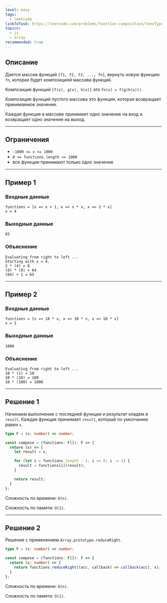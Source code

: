 ```yaml
---
level: easy
tags:
  - leetcode
linkToTask: https://leetcode.com/problems/function-composition/?envType=study-plan-v2&envId=30-days-of-javascript
topics:
  - js
  - array
recommended: true
---
```

## Описание

Дается массив функций `[f1, f2, f3, ..., fn]`, вернуть новую функцию `fn`, которая будет композицией массива функций.

Композиция функций `[f(x), g(x), h(x)]` это `fn(x) = f(g(h(x)))`.

Композиция функций пустого массива это функция, которая возвращает принимаемое значение.

Каждая функция в массиве принимает одно значение на вход и возвращает одно значение на выход.

---
## Ограничения

- `-1000 <= x <= 1000`
- `0 <= functions.length <= 1000`
- все функции принимают только одно значение

---
## Пример 1

### Входные данные

```
functions = [x => x + 1, x => x * x, x => 2 * x]
x = 4
```
### Выходные данные

```
65
```
### Объяснение

```
Evaluating from right to left ...
Starting with x = 4.
2 * (4) = 8
(8) * (8) = 64
(64) + 1 = 65
```

---
## Пример 2

### Входные данные

```
functions = [x => 10 * x, x => 10 * x, x => 10 * x]
x = 1
```
### Выходные данные

```
1000
```
### Объяснение

```
Evaluating from right to left ...
10 * (1) = 10
10 * (10) = 100
10 * (100) = 1000
```

---
## Решение 1

Начинаем выполнение с последней функции и результат кладем в `result`. Каждая функция принимает `result`, который по умолчанию равен `x`.

```typescript
type F = (x: number) => number;

const compose = (functions: F[]): F => {
  return (x) => {
    let result = x;

    for (let i = functions.length - 1; i >= 0; i -= 1) {
      result = functions[i](result);
    }

    return result;
  }
};
```

Сложность по времени: `O(n)`.

Сложность по памяти: `O(1)`.

---
## Решение 2

Решение с применением `Array.prototype.reduceRight`.

```typescript
type F = (x: number) => number;

const compose = (functions: F[]): F => {
  return (x: number) => {
    return functions.reduceRight((acc, callback) => callback(acc), x);
  }
};
```

Сложность по времени: `O(n)`.

Сложность по памяти: `O(1)`.